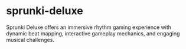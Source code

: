 # sprunki-deluxe
Sprunki Deluxe offers an immersive rhythm gaming experience with dynamic beat mapping, interactive gameplay mechanics, and engaging musical challenges.
